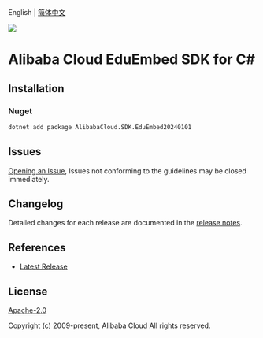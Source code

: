 English | [简体中文](README-CN.md)

![](https://aliyunsdk-pages.alicdn.com/icons/AlibabaCloud.svg)

# Alibaba Cloud EduEmbed SDK for C#

## Installation

### Nuget

```bash
dotnet add package AlibabaCloud.SDK.EduEmbed20240101
```

## Issues

[Opening an Issue](https://github.com/aliyun/alibabacloud-csharp-sdk/issues/new), Issues not conforming to the guidelines may be closed immediately.

## Changelog

Detailed changes for each release are documented in the [release notes](./ChangeLog.md).

## References

* [Latest Release](https://github.com/aliyun/alibabacloud-csharp-sdk/)

## License

[Apache-2.0](http://www.apache.org/licenses/LICENSE-2.0)

Copyright (c) 2009-present, Alibaba Cloud All rights reserved.
